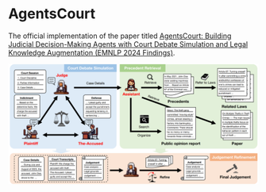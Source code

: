 # AgentsCourt

The official implementation of the paper titled [AgentsCourt: Building Judicial Decision-Making Agents with Court Debate Simulation and Legal Knowledge Augmentation (EMNLP 2024 Findings)](https://arxiv.org/abs/2403.02959). 

![Overview of our multi-agent framework for Judicial Decision-Making](https://github.com/Hezhitao2021/SimuCourt/blob/main/Framework.png)


